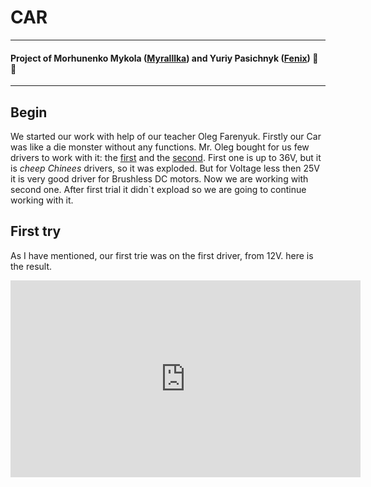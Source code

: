 # CAR
---
#### Project of Morhunenko Mykola ([Myralllka](https://github.com/Myralllka)) and Yuriy Pasichnyk ([Fenix](https://github.com/Fenix-125)) :ant: :wave:
---
## Begin

We started our work with help of our teacher Oleg Farenyuk. Firstly our Car was like a die monster without any functions. Mr. Oleg bought for us few drivers to work with it: the [first](http://grauonline.de/wordpress/?page_id=3122) and the [second](https://ru.aliexpress.com/item/32950460565.html?spm=a2g0o.detail.1000014.33.280374eaN0gGtG&gps-id=pcDetailBottomMoreOtherSeller&scm=1007.13338.128125.0&scm_id=1007.13338.128125.0&scm-url=1007.13338.128125.0&pvid=e700e67a-c0ac-406b-9729-c6caa390c35d). First one is up to 36V, but it is *cheep Chinees* drivers, so it was exploded. But for Voltage less then 25V it is very good driver for Brushless DC motors.
Now we are working with second one. After first trial it didn\`t expload so we are going to continue working with it.
## First try
As I have mentioned, our first trie was on the first driver, from 12V. here is the result.
<iframe width="560" height="315" src="https://www.youtube.com/embed/lqymeNPksB4" frameborder="0" allow="accelerometer; autoplay; encrypted-media; gyroscope; picture-in-picture" allowfullscreen></iframe>
